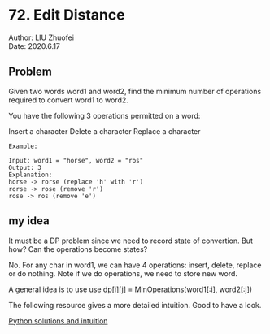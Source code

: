 # 72. Edit Distance

Author: LIU Zhuofei  
Date: 2020.6.17  

## Problem
Given two words word1 and word2, find the minimum number of operations required to convert word1 to word2.

You have the following 3 operations permitted on a word:

Insert a character
Delete a character
Replace a character
```
Example:

Input: word1 = "horse", word2 = "ros"
Output: 3
Explanation: 
horse -> rorse (replace 'h' with 'r')
rorse -> rose (remove 'r')
rose -> ros (remove 'e')
```

## my idea

It must be a DP problem since we need to record state of convertion. But how? Can the operations become states?

No. For any char in word1, we can have 4 operations: insert, delete, replace or do nothing. Note if we do operations, we need to store new word.  

A general idea is to use use dp[i][j] = MinOperations(word1[:i], word2[:j])

The following resource gives a more detailed intuition. Good to have a look.

[Python solutions and intuition](https://leetcode.com/problems/edit-distance/discuss/159295/Python-solutions-and-intuition)  